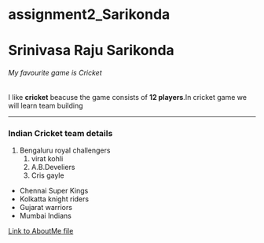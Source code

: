 # assignment2_Sarikonda
# Srinivasa Raju Sarikonda
###### My favourite game is Cricket

I like **cricket** beacuse the game consists of **12 players**.In cricket game we will learn team building

---

### Indian Cricket team details
1. Bengaluru royal challengers
   1. virat kohli
   2. A.B.Develiers
   3. Cris gayle
* Chennai Super Kings
* Kolkatta knight riders
* Gujarat warriors
* Mumbai Indians

[Link to AboutMe file](https://github.com/SSrinivasaRaju/assignment2_Sarikonda/blob/main/AboutMe.md)

